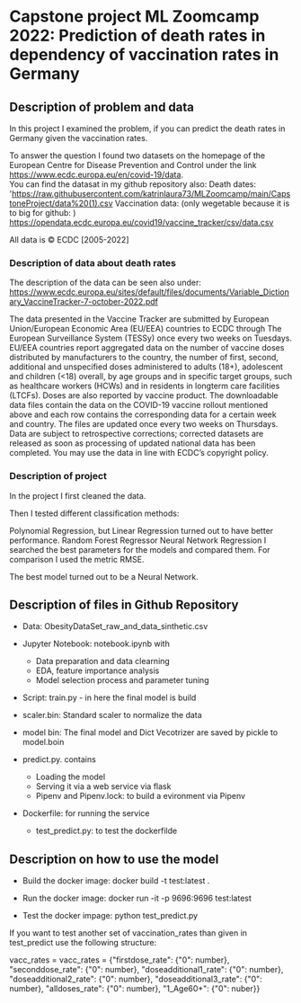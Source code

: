 # Capstone project ML Zoomcamp 2022: Prediction of death rates in dependency of vaccination rates in Germany
## Description of problem and data
In this project I examined the problem, if you can predict the death rates in Germany given the vaccination rates.

To answer the question I found two datasets on the homepage of the European Centre for Disease Prevention and Control under the link https://www.ecdc.europa.eu/en/covid-19/data.  
You can find the datasat in my github repository also: 
Death dates: 'https://raw.githubusercontent.com/katrinlaura73/MLZoomcamp/main/CapstoneProject/data%20(1).csv
Vaccination data:  (only wegetable because it is to big for github: ) https://opendata.ecdc.europa.eu/covid19/vaccine_tracker/csv/data.csv

All data is © ECDC [2005-2022]

### Description of data about death rates

The description of the data can be seen also under: https://www.ecdc.europa.eu/sites/default/files/documents/Variable_Dictionary_VaccineTracker-7-october-2022.pdf

The data presented in the Vaccine Tracker are submitted by European Union/European Economic Area (EU/EEA) countries to ECDC through The European Surveillance
System (TESSy) once every two weeks on Tuesdays. EU/EEA countries report aggregated data on the number of vaccine doses distributed by manufacturers to the country,
the number of first, second, additional and unspecified doses administered to adults (18+), adolescent and children (<18) overall, by age groups and in specific 
target groups, such as healthcare workers (HCWs) and in residents in longterm care facilities (LTCFs). Doses are also reported by vaccine product. 
The downloadable data files contain the data on the COVID-19 vaccine rollout mentioned above and each row contains the corresponding data for a certain week 
and country. The files are updated once every two weeks on Thursdays. Data are subject to retrospective corrections; corrected datasets are released as soon 
as processing of updated national data has been completed. You may use the data in line with ECDC’s copyright policy.



### Description of project
In the project I first cleaned the data.

Then I tested different classification methods:

Polynomial Regression, but Linear Regression turned out to have better performance.
Random Forest Regressor
Neural Network Regression
I searched the best parameters for the models and compared them. For comparison I used the metric RMSE.

The best model turned out to be a Neural Network.

## Description of files in Github Repository
- Data: ObesityDataSet_raw_and_data_sinthetic.csv

- Jupyter Notebook: notebook.ipynb with
  - Data preparation and data clearning
  - EDA, feature importance analysis
  - Model selection process and parameter tuning

- Script: train.py - in here the final model is build

- scaler.bin: Standard scaler to normalize the data
- model bin: The final model and Dict Vecotrizer are saved by pickle to model.boin

- predict.py. contains
  - Loading the model
  - Serving it via a web service via flask
  - Pipenv and Pipenv.lock: to build a evironment via Pipenv

- Dockerfile: for running the service

  - test_predict.py: to test the dockerfilde

## Description on how to use the model

- Build the docker image: docker build -t test:latest .

- Run the docker image: docker run -it -p 9696:9696 test:latest

- Test the docker impage: python test_predict.py

If you want to test another set of vaccination_rates than given in test_predict use the following structure:

vacc_rates = vacc_rates = {"firstdose_rate": {"0": number},
            "seconddose_rate": {"0": number},
            "doseadditional1_rate": {"0": number},
            "doseadditional2_rate": {"0": number},
            "doseadditional3_rate": {"0": number},
            "alldoses_rate": {"0": number},
            "1_Age60+": {"0": nuber}}

